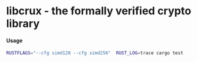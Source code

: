 # libcrux - the formally verified crypto library

#### Usage

```bash
RUSTFLAGS="--cfg simd128 --cfg simd256"  RUST_LOG=trace cargo test
```
